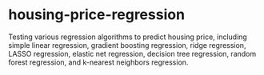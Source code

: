# housing-price-regression
Testing various regression algorithms to predict housing price, including simple linear regression, gradient boosting regression, ridge regression, LASSO regression, elastic net regression, decision tree regression, random forest regression, and k-nearest neighbors regression.
